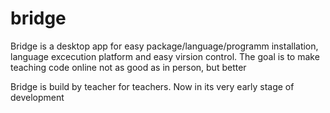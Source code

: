 # bridge
Bridge is a desktop app for easy package/language/programm installation, language excecution platform and easy virsion control.
The goal is to make teaching code online not as good as in person, but better

Bridge is build by teacher for teachers.
Now in its very early stage of development
